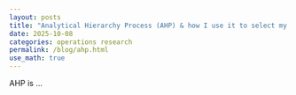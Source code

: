```yaml
---
layout: posts
title: "Analytical Hierarchy Process (AHP) & how I use it to select my dissertation topic for my MSc Statistics"
date: 2025-10-08
categories: operations research
permalink: /blog/ahp.html
use_math: true
---
```


AHP is ...

